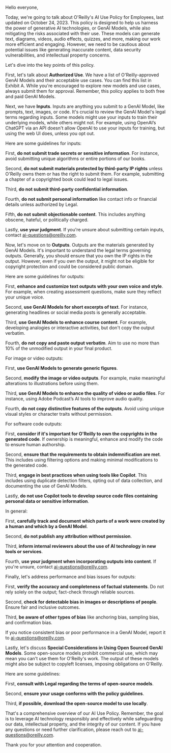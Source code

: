 Hello everyone,

Today, we're going to talk about O'Reilly's AI Use Policy for Employees, last updated on October 24, 2023. This policy is designed to help us harness the power of generative AI technologies, or GenAI Models, while also mitigating the risks associated with their use. These models can generate text, diagrams, videos, audio effects, quizzes, and more, making our work more efficient and engaging. However, we need to be cautious about potential issues like generating inaccurate content, data security vulnerabilities, and intellectual property concerns.

Let's dive into the key points of this policy.

First, let's talk about **Authorized Use**. We have a list of O'Reilly-approved GenAI Models and their acceptable use cases. You can find this list in Exhibit A. While you're encouraged to explore new models and use cases, always submit them for approval. Remember, this policy applies to both free and paid GenAI Models.

Next, we have **Inputs**. Inputs are anything you submit to a GenAI Model, like prompts, text, images, or code. It's crucial to review the GenAI Model's legal terms regarding inputs. Some models might use your inputs to train their underlying models, while others might not. For example, using OpenAI’s ChatGPT via an API doesn't allow OpenAI to use your inputs for training, but using the web UI does, unless you opt out.

Here are some guidelines for inputs:

First, **do not submit trade secrets or sensitive information**. For instance, avoid submitting unique algorithms or entire portions of our books.

Second, **do not submit materials protected by third-party IP rights** unless O'Reilly owns them or has the right to submit them. For example, submitting a chapter of a copyrighted book could lead to legal issues.

Third, **do not submit third-party confidential information**.

Fourth, **do not submit personal information** like contact info or financial details unless authorized by Legal.

Fifth, **do not submit objectionable content**. This includes anything obscene, hateful, or politically charged.

Lastly, **use your judgment**. If you're unsure about submitting certain inputs, contact ai-questions@oreilly.com.

Now, let's move on to **Outputs**. Outputs are the materials generated by GenAI Models. It's important to understand the legal terms governing outputs. Generally, you should ensure that you own the IP rights in the output. However, even if you own the output, it might not be eligible for copyright protection and could be considered public domain.

Here are some guidelines for outputs:

First, **enhance and customize text outputs with your own voice and style**. For example, when creating assessment questions, make sure they reflect your unique voice.

Second, **use GenAI Models for short excerpts of text**. For instance, generating headlines or social media posts is generally acceptable.

Third, **use GenAI Models to enhance course content**. For example, developing analogies or interactive activities, but don't copy the output verbatim.

Fourth, **do not copy and paste output verbatim**. Aim to use no more than 10% of the unmodified output in your final product.

For image or video outputs:

First, **use GenAI Models to generate generic figures**.

Second, **modify the image or video outputs**. For example, make meaningful alterations to illustrations before using them.

Third, **use GenAI Models to enhance the quality of video or audio files**. For instance, using Adobe Podcast’s AI tools to improve audio quality.

Fourth, **do not copy distinctive features of the outputs**. Avoid using unique visual styles or character traits without permission.

For software code outputs:

First, **consider if it's important for O'Reilly to own the copyrights in the generated code**. If ownership is meaningful, enhance and modify the code to ensure human authorship.

Second, **ensure that the requirements to obtain indemnification are met**. This includes using filtering options and making minimal modifications to the generated code.

Third, **engage in best practices when using tools like Copilot**. This includes using duplicate detection filters, opting out of data collection, and documenting the use of GenAI Models.

Lastly, **do not use Copilot tools to develop source code files containing personal data or sensitive information**.

In general:

First, **carefully track and document which parts of a work were created by a human and which by a GenAI Model**.

Second, **do not publish any attribution without permission**.

Third, **inform internal reviewers about the use of AI technology in new tools or services**.

Fourth, **use your judgment when incorporating outputs into content**. If you're unsure, contact ai-questions@oreilly.com.

Finally, let's address performance and bias issues for outputs:

First, **verify the accuracy and completeness of factual statements**. Do not rely solely on the output; fact-check through reliable sources.

Second, **check for detectable bias in images or descriptions of people**. Ensure fair and inclusive outcomes.

Third, **be aware of other types of bias** like anchoring bias, sampling bias, and confirmation bias.

If you notice consistent bias or poor performance in a GenAI Model, report it to ai-questions@oreilly.com.

Lastly, let's discuss **Special Considerations in Using Open Sourced GenAI Models**. Some open-source models prohibit commercial use, which may mean you can't use them for O'Reilly's work. The output of these models might also be subject to copyleft licenses, imposing obligations on O'Reilly.

Here are some guidelines:

First, **consult with Legal regarding the terms of open-source models**.

Second, **ensure your usage conforms with the policy guidelines**.

Third, **if possible, download the open-source model to use locally**.

That's a comprehensive overview of our AI Use Policy. Remember, the goal is to leverage AI technology responsibly and effectively while safeguarding our data, intellectual property, and the integrity of our content. If you have any questions or need further clarification, please reach out to ai-questions@oreilly.com.

Thank you for your attention and cooperation.
